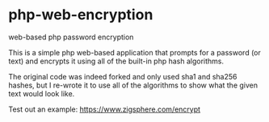 # php-web-encryption
web-based php password encryption

This is a simple php web-based application that prompts for a password (or text) and encrypts it using all of the built-in php hash algorithms.

The original code was indeed forked and only used sha1 and sha256 hashes, but I re-wrote it to use all of the algorithms to show what the given
text would look like.

Test out an example: https://www.zigsphere.com/encrypt
